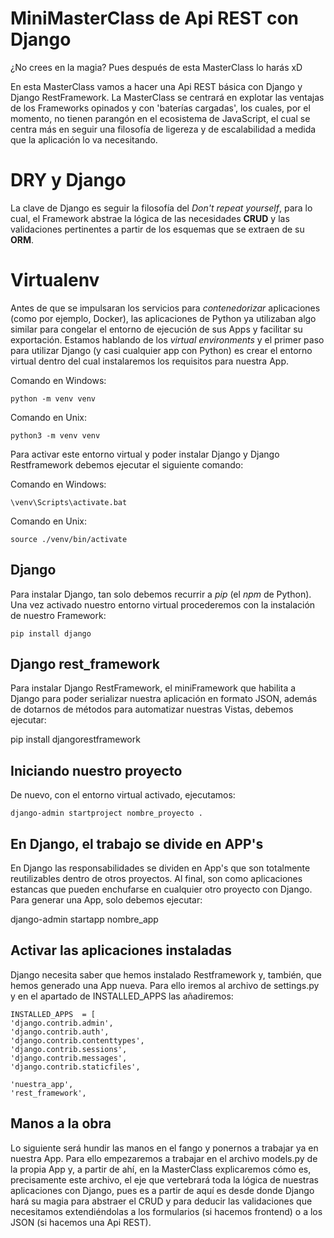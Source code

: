# MiniMasterClass de Api REST con Django

¿No crees en la magia? Pues después de esta MasterClass lo harás xD

En esta MasterClass vamos a hacer una Api REST básica con Django y Django RestFramework. La MasterClass se centrará en explotar las ventajas de los Frameworks opinados y con 'baterías cargadas', los cuales, por el momento, no tienen parangón en el ecosistema de JavaScript, el cual se centra más en seguir una filosofía de ligereza y de escalabilidad a medida que la aplicación lo va necesitando.


# DRY y Django

La clave de Django es seguir la filosofía del *Don't repeat yourself*, para lo cual, el Framework abstrae la lógica de las necesidades **CRUD** y las validaciones pertinentes a partir de los esquemas que se extraen de su **ORM**.


# Virtualenv

Antes de que se impulsaran los servicios para *contenedorizar* aplicaciones (como por ejemplo, Docker), las aplicaciones de Python ya utilizaban algo similar para congelar el entorno de ejecución de sus Apps y facilitar su exportación. Estamos hablando de los *virtual environments* y el primer paso para utilizar Django (y casi cualquier app con Python) es crear el entorno virtual dentro del cual instalaremos los requisitos para nuestra App.

Comando en Windows:

    python -m venv venv

  Comando en Unix:

    python3 -m venv venv

Para activar este entorno virtual y poder instalar Django y Django Restframework debemos ejecutar el siguiente comando:

Comando en Windows:

    \venv\Scripts\activate.bat

  Comando en Unix:

    source ./venv/bin/activate


## Django

Para instalar Django, tan solo debemos recurrir a *pip* (el *npm* de Python). Una vez activado nuestro entorno virtual procederemos con la instalación de nuestro Framework:

    pip install django

## Django rest_framework

Para instalar Django RestFramework, el miniFramework que habilita a Django para poder serializar nuestra aplicación en formato JSON, además de dotarnos de métodos para automatizar nuestras Vistas, debemos ejecutar:


pip install djangorestframework


## Iniciando nuestro proyecto

De nuevo, con el entorno virtual activado, ejecutamos:

    django-admin startproject nombre_proyecto .


## En Django, el trabajo se divide en APP's

En Django las responsabilidades se dividen en App's que son totalmente reutilizables dentro de otros proyectos. Al final, son como aplicaciones estancas que pueden enchufarse en cualquier otro proyecto con Django. Para generar una App, solo debemos ejecutar:

django-admin startapp nombre_app

## Activar las aplicaciones instaladas

Django necesita saber que hemos instalado Restframework y, también, que hemos generado una App nueva. Para ello iremos al archivo de settings.py y en el apartado de INSTALLED_APPS las añadiremos:

    INSTALLED_APPS  = [
    'django.contrib.admin',
    'django.contrib.auth',
    'django.contrib.contenttypes',
    'django.contrib.sessions',
    'django.contrib.messages',
    'django.contrib.staticfiles',

    'nuestra_app',
    'rest_framework',



## Manos a la obra

Lo siguiente será hundir las manos en el fango y ponernos a trabajar ya en nuestra App. Para ello empezaremos a trabajar en el archivo models.py de la propia App y, a partir de ahí, en la MasterClass explicaremos cómo es, precisamente este archivo, el eje que vertebrará toda la lógica de nuestras aplicaciones con Django, pues es a partir de aquí es desde donde Django hará su magia para abstraer el CRUD y para deducir las validaciones que necesitamos extendiéndolas a los formularios (si hacemos frontend) o a los JSON (si hacemos una Api REST).
